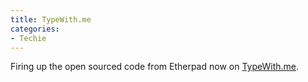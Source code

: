 ```yaml
---
title: TypeWith.me
categories:
- Techie
---
```


Firing up the open sourced code from Etherpad now on [TypeWith.me](http://typewith.me/).
